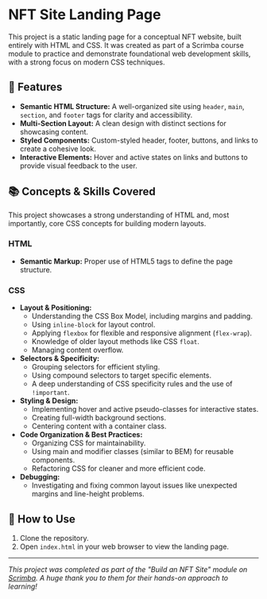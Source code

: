 # NFT Site Landing Page

This project is a static landing page for a conceptual NFT website, built entirely with HTML and CSS. It was created as part of a Scrimba course module to practice and demonstrate foundational web development skills, with a strong focus on modern CSS techniques.



## 🌟 Features

*   **Semantic HTML Structure:** A well-organized site using `header`, `main`, `section`, and `footer` tags for clarity and accessibility.
*   **Multi-Section Layout:** A clean design with distinct sections for showcasing content.
*   **Styled Components:** Custom-styled header, footer, buttons, and links to create a cohesive look.
*   **Interactive Elements:** Hover and active states on links and buttons to provide visual feedback to the user.

## 📚 Concepts & Skills Covered

This project showcases a strong understanding of HTML and, most importantly, core CSS concepts for building modern layouts.

### HTML
*   **Semantic Markup:** Proper use of HTML5 tags to define the page structure.

### CSS
*   **Layout & Positioning:**
    *   Understanding the CSS Box Model, including margins and padding.
    *   Using `inline-block` for layout control.
    *   Applying `flexbox` for flexible and responsive alignment (`flex-wrap`).
    *   Knowledge of older layout methods like CSS `float`.
    *   Managing content overflow.
*   **Selectors & Specificity:**
    *   Grouping selectors for efficient styling.
    *   Using compound selectors to target specific elements.
    *   A deep understanding of CSS specificity rules and the use of `!important`.
*   **Styling & Design:**
    *   Implementing hover and active pseudo-classes for interactive states.
    *   Creating full-width background sections.
    *   Centering content with a container class.
*   **Code Organization & Best Practices:**
    *   Organizing CSS for maintainability.
    *   Using main and modifier classes (similar to BEM) for reusable components.
    *   Refactoring CSS for cleaner and more efficient code.
*   **Debugging:**
    *   Investigating and fixing common layout issues like unexpected margins and line-height problems.

## 🚀 How to Use

1.  Clone the repository.
2.  Open `index.html` in your web browser to view the landing page.

---

_This project was completed as part of the "Build an NFT Site" module on [Scrimba](https://scrimba.com/). A huge thank you to them for their hands-on approach to learning!_
